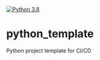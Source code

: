 [![Python 3.8](https://github.com/DoTorr/python_template/actions/workflows/main.yml/badge.svg)](https://github.com/DoTorr/python_template/actions/workflows/main.yml)

# python_template
Python project template for CI/CD
